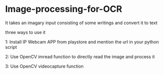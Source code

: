 # Image-processing-for-OCR

It takes an imagary input consisting of some writings and convert it to text

three ways to use it

1: Install IP Webcam APP from playstore and mention the url in your python script

2: Use OpenCV imread function to directly read the image and process it

3: Use OpenCV videocapture function
